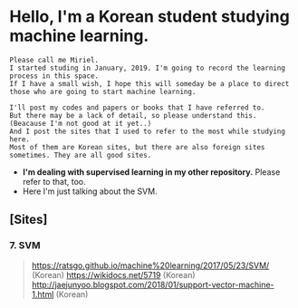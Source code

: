 # Hello, I'm a Korean student studying machine learning.

```
Please call me Miriel. 
I started studing in January, 2019. I'm going to record the learning process in this space. 
If I have a small wish, I hope this will someday be a place to direct 
those who are going to start machine learning.

I'll post my codes and papers or books that I have referred to. 
But there may be a lack of detail, so please understand this.
(Beacause I'm not good at it yet..) 
And I post the sites that I used to refer to the most while studying here. 
Most of them are Korean sites, but there are also foreign sites sometimes. They are all good sites.
```
* **I'm dealing with supervised learning in my other repository.** Please refer to that, too.
*  Here I'm just talking about the SVM.

## [Sites]  

### 7. SVM
> <https://ratsgo.github.io/machine%20learning/2017/05/23/SVM/> (Korean)
> <https://wikidocs.net/5719> (Korean)
> <http://jaejunyoo.blogspot.com/2018/01/support-vector-machine-1.html> (Korean)

